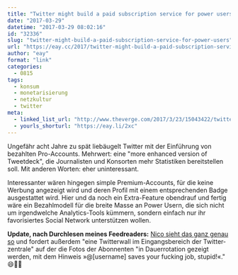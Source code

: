 ```yaml
---
title: "Twitter might build a paid subscription service for power users"
date: "2017-03-29"
datetime: "2017-03-29 08:02:16"
id: "32336"
slug: "twitter-might-build-a-paid-subscription-service-for-power-users"
url: "https://eay.cc/2017/twitter-might-build-a-paid-subscription-service-for-power-users/"
author: "eay"
format: "link"
categories:
  - 0815
tags:
  - konsum
  - monetarisierung
  - netzkultur
  - twitter
meta:
  - linked_list_url: "http://www.theverge.com/2017/3/23/15043422/twitter-subscription-service-tweetdeck-survey"
  - yourls_shorturl: "https://eay.li/2xc"
---
```


Ungefähr acht Jahre zu spät liebäugelt Twitter mit der Einführung von bezahlten Pro-Accounts. Mehrwert: eine "more enhanced version of Tweetdeck", die Journalisten und Konsorten mehr Statistiken bereitstellen soll. Mit anderen Worten: eher uninteressant.

Interessanter wären hingegen simple Premium-Accounts, für die keine Werbung angezeigt wird und deren Profil mit einem entsprechenden Badge ausgestattet wird. Hier und da noch ein Extra-Feature obendrauf und fertig wäre ein Bezahlmodell für die breite Masse an Power Usern, die sich nicht um irgendwelche Analytics-Tools kümmern, sondern einfach nur ihr favorisiertes Social Network unterstützen wollen.

**Update, nach Durchlesen meines Feedreaders:** [Nico sieht das ganz genau so](http://couchblog.de/blog/2017/03/27/ach-twitter/) und fordert außerdem "eine Twitterwall im Eingangsbereich der Twitter­zentrale" auf der die Fotos der Abonnenten "in Dauerrotation gezeigt werden, mit dem Hinweis »@\[username\] saves your fucking job, stupid!«." 😄👍🏻
